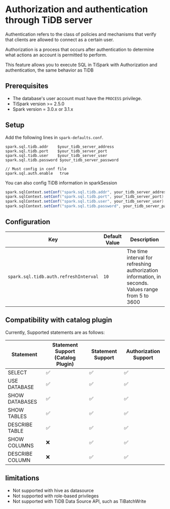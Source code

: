 # Authorization and authentication through TiDB server

Authentication refers to the class of policies and mechanisms that verify that clients are allowed to connect as a
certain user.

Authorization is a process that occurs after authentication to determine what actions an account is permitted to
perform.

This feature allows you to execute SQL in TiSpark with Authorization and authentication, the same behavior as TiDB

## Prerequisites

- The database's user account must have the `PROCESS` privilege.
- TiSpark version >= 2.5.0
- Spark version = 3.0.x or 3.1.x

## Setup

Add the following lines in `spark-defaults.conf`.

```
spark.sql.tidb.addr    $your_tidb_server_address
spark.sql.tidb.port    $your_tidb_server_port
spark.sql.tidb.user    $your_tidb_server_user
spark.sql.tidb.password $your_tidb_server_password

// Must config in conf file
spark.sql.auth.enable   true
```

You can also config TiDB information in sparkSession

```scala
spark.sqlContext.setConf("spark.sql.tidb.addr", your_tidb_server_address)
spark.sqlContext.setConf("spark.sql.tidb.port", your_tidb_server_port)
spark.sqlContext.setConf("spark.sql.tidb.user", your_tidb_server_user)
spark.sqlContext.setConf("spark.sql.tidb.password", your_tidb_server_password)

```

## Configuration

|    Key    | Default Value | Description |
| ---------- | --- | --- |
| `spark.sql.tidb.auth.refreshInterval` |  `10` | The time interval for refreshing authorization information, in seconds. Values range from 5 to 3600 |

## Compatibility with catalog plugin

Currently, Supported statements are as follows:

|Statement   | Statement Support (Catalog Plugin)   | Statement Support | Authorization Support | 
|---|---|---|---|
| SELECT        | ✅ | ✅ | ✅ |   
| USE DATABASE  | ✅ | ✅ | ✅ |   
| SHOW DATABASES| ✅ | ✅ | ✅ |   
| SHOW TABLES   | ✅ | ✅ | ✅ |
| DESCRIBE TABLE| ✅ | ✅ | ✅ |
| SHOW COLUMNS  | ❌ | ✅ | ✅ |
| DESCRIBE COLUMN| ❌ | ✅ | ✅ |

## limitations

- Not supported with hive as datasource
- Not supported with role-based privileges
- Not supported with TiDB Data Source API, such as TiBatchWrite